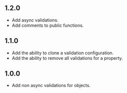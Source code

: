 ## 1.2.0

- Add async validations.
- Add comments to public functions.

## 1.1.0

- Add the ability to clone a validation configuration.
- Add the ability to remove all validations for a property.

## 1.0.0

- Add non async validations for objects.
